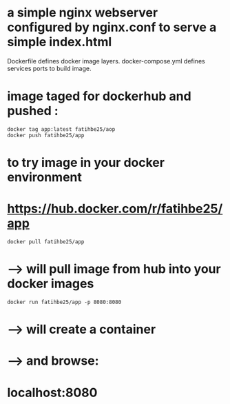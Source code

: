 
# a simple nginx webserver configured by nginx.conf to serve a simple index.html 
Dockerfile defines docker image layers.
docker-compose.yml defines services ports to build image. 

# image taged for dockerhub and pushed : 

```
docker tag app:latest fatihbe25/aop
docker push fatihbe25/app 
```

# to try image in your docker environment 
# https://hub.docker.com/r/fatihbe25/app

```
docker pull fatihbe25/app
```
# --> will pull image from hub into your docker images

```
docker run fatihbe25/app -p 8080:8080  
```
# --> will create a container

# --> and browse: 
# localhost:8080

